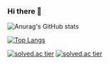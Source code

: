 ### Hi there 👋

<!--
**kyumly/kyumly** is a ✨ _special_ ✨ repository because its `README.md` (this file) appears on your GitHub profile.

Here are some ideas to get you started:

- 🔭 I’m currently working on ...
- 🌱 I’m currently learning ...
- 👯 I’m looking to collaborate on ...
- 🤔 I’m looking for help with ...
- 💬 Ask me about ...
- 📫 How to reach me: ...
- 😄 Pronouns: ...
- ⚡ Fun fact: ...
-->

![Anurag's GitHub stats](https://github-readme-stats.vercel.app/api?username=kyumly&show_icons=true&theme=radical)

[![Top Langs](https://github-readme-stats.vercel.app/api/top-langs/?username=kyumly&layout=compact)](https://github.com/anuraghazra/github-readme-stats)

<!-- ![Anurag's GitHub stats](https://github-readme-stats.vercel.app/api?username=kyumly&hide=contribs,prs) -->

[![solved.ac tier](http://mazassumnida.wtf/api/v2/generate_badge?boj=skkim3530)](https://solved.ac/skkim3530)
[![solved.ac tier](http://mazassumnida.wtf/api/mini/generate_badge?boj=skkim3530)](https://solved.ac/skkim3530)


<div data-iframe-width="150" data-iframe-height="270" data-share-badge-id="efb48583-8f90-4a07-ba49-a8cb851168f1" data-share-badge-host="https://www.credly.com"></div><script type="text/javascript" async src="//cdn.credly.com/assets/utilities/embed.js"></script>
